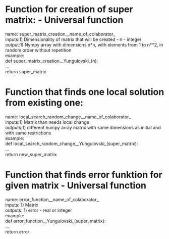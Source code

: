 # Function for creation of super matrix: - Universal function  
name: super_matrix_creation__name_of_colaborator_  
inputs:1) Dimensionality of matrix that will be created - n - integer  
output:1) Nympy array with dimensions n*n, with elements from 1 to n**2, in random order without repetition   
example:  
def super_matrix_creation__Yungulovski_(n):  
    ...  
    return super_matrix  
  
# Function that finds one local solution from existing one:  
name: local_search_random_change__name_of_colaborator_  
inputs:1) Matrix than needs local change  
outputs:1) different numpy array matrix with same dimensions as initial and with same restrictions  
example:  
def local_search_random_change__Yungulovski_(super_matrix):  
...  
return new_super_matrix  
  
# Function that finds error funktion for given matrix - Universal function  
name: error_function__name_of_colaborator_  
inputs: 1) Matrix  
outputs: 1) error - real or integer  
example:  
def error_function__Yungulovski_(super_matrix):  
...  
return error  
  
#
  
  
  



    
        

